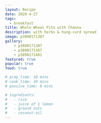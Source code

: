 ```yaml
---
layout: Recipe
date: 2020-4-27
tags:
  - breakfast
title: Whole Wheat Pita with Channa
description: with herbs & hung-curd spread
image: p3890171387
gallery:
    - p3890171387
    - p3890171367
    - p3890171401
featured: true
popular: true
food: true

# prep_time: 10 mins
# cook_time: 10 mins
# passive_time: 0 mins

# ingredients:
#   - rice
#   - juice of 1 lemon
#   - ground nuts
#   - coconut-oil
---
```







